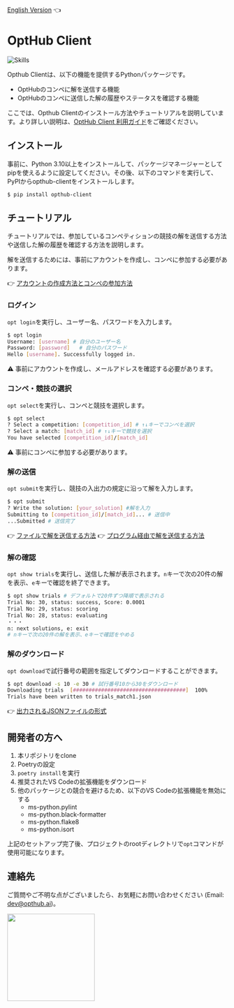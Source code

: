 [English Version](https://github.com/opthub-org/opthub-client) 👈

# OptHub Client

![Skills](https://skillicons.dev/icons?i=py,graphql,docker,vscode,github)

Opthub Clientは、以下の機能を提供するPythonパッケージです。

- OptHubのコンペに解を送信する機能
- OptHubのコンペに送信した解の履歴やステータスを確認する機能

ここでは、Opthub Clientのインストール方法やチュートリアルを説明しています。より詳しい説明は、[OptHub Client 利用ガイド](https://opthub.notion.site/OptHub-Client-1fec52032bca4cdda14d5a28c0028952?pvs=4)をご確認ください。

## インストール

事前に、Python 3.10以上をインストールして、パッケージマネージャーとしてpipを使えるように設定してください。その後、以下のコマンドを実行して、PyPIからopthub-clientをインストールします。

```bash
$ pip install opthub-client
```

## チュートリアル

チュートリアルでは、参加しているコンペティションの競技の解を送信する方法や送信した解の履歴を確認する方法を説明します。

解を送信するためには、事前にアカウントを作成し、コンペに参加する必要があります。

👉 [アカウントの作成方法とコンペの参加方法](https://opthub.notion.site/1b96e2f4e9424db0934f297ee0351403?pvs=4)

### ログイン

`opt login`を実行し、ユーザー名、パスワードを入力します。

```bash
$ opt login
Username: [username] # 自分のユーザー名
Password: [password]   # 自分のパスワード
Hello [username]. Successfully logged in.
```

⚠ 事前にアカウントを作成し、メールアドレスを確認する必要があります。

### コンペ・競技の選択

`opt select`を実行し、コンペと競技を選択します。
```bash
$ opt select
? Select a competition: [competition_id] # ↑↓キーでコンペを選択
? Select a match: [match_id] # ↑↓キーで競技を選択
You have selected [competition_id]/[match_id]
```
⚠ 事前にコンペに参加する必要があります。

### 解の送信

`opt submit`を実行し、競技の入出力の規定に沿って解を入力します。

```bash
$ opt submit
? Write the solution: [your_solution] #解を入力
Submitting to [competition_id]/[match_id]... # 送信中
...Submitted # 送信完了
```

👉 [ファイルで解を送信する方法](https://opthub.notion.site/submit-8a6268ea5fb64dacb8fbcd57cf33f21a?pvs=4)
👉 [プログラム経由で解を送信する方法](https://opthub.notion.site/OptHub-API-e35cc47419054d6b8723180b27405c49?pvs=4)


### 解の確認

`opt show trials`を実行し、送信した解が表示されます。`n`キーで次の20件の解を表示、`e`キーで確認を終了できます。

```bash
$ opt show trials # デフォルトで20件ずつ降順で表示される
Trial No: 30, status: success, Score: 0.0001
Trial No: 29, status: scoring
Trial No: 28, status: evaluating
・・・
n: next solutions, e: exit
# nキーで次の20件の解を表示、eキーで確認をやめる
```

### 解のダウンロード

`opt download`で試行番号の範囲を指定してダウンロードすることができます。

```bash
$ opt download -s 10 -e 30 # 試行番号10から30をダウンロード
Downloading trials  [####################################]  100%
Trials have been written to trials_match1.json
```

👉 [出力されるJSONファイルの形式](https://opthub.notion.site/download-11519960ee914c9e91983f899cbfdbfa?pvs=4)

## 開発者の方へ
1. 本リポジトリをclone
2. Poetryの設定
3. `poetry install`を実行
4. 推奨されたVS Codeの拡張機能をダウンロード
5. 他のパッケージとの競合を避けるため、以下のVS Codeの拡張機能を無効にする
    - ms-python.pylint
    - ms-python.black-formatter
    - ms-python.flake8
    - ms-python.isort

上記のセットアップ完了後、プロジェクトのrootディレクトリで`opt`コマンドが使用可能になります。

## 連絡先 <a id="Contact"></a>

ご質問やご不明な点がございましたら、お気軽にお問い合わせください (Email: dev@opthub.ai)。

<img src="https://opthub.ai/assets/images/logo.svg" width="200">

